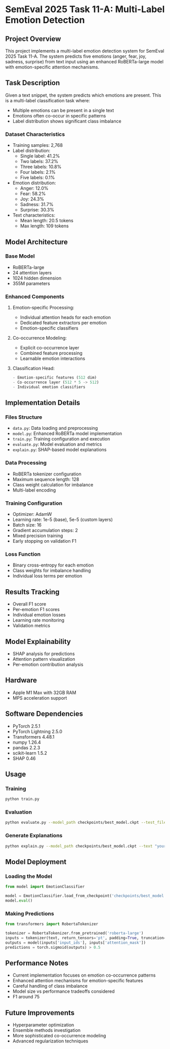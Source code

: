 # SemEval 2025 Task 11-A: Multi-Label Emotion Detection

## Project Overview
This project implements a multi-label emotion detection system for SemEval 2025 Task 11-A. The system predicts five emotions (anger, fear, joy, sadness, surprise) from text input using an enhanced RoBERTa-large model with emotion-specific attention mechanisms.

## Task Description
Given a text snippet, the system predicts which emotions are present. This is a multi-label classification task where:
- Multiple emotions can be present in a single text
- Emotions often co-occur in specific patterns
- Label distribution shows significant class imbalance

### Dataset Characteristics
- Training samples: 2,768
- Label distribution:
  - Single label: 41.2%
  - Two labels: 37.2%
  - Three labels: 10.8%
  - Four labels: 2.1%
  - Five labels: 0.1%
- Emotion distribution:
  - Anger: 12.0%
  - Fear: 58.2%
  - Joy: 24.3%
  - Sadness: 31.7%
  - Surprise: 30.3%
- Text characteristics:
  - Mean length: 20.5 tokens
  - Max length: 109 tokens

## Model Architecture

### Base Model
- RoBERTa-large
- 24 attention layers
- 1024 hidden dimension
- 355M parameters

### Enhanced Components
1. Emotion-specific Processing:
   - Individual attention heads for each emotion
   - Dedicated feature extractors per emotion
   - Emotion-specific classifiers

2. Co-occurrence Modeling:
   - Explicit co-occurrence layer
   - Combined feature processing
   - Learnable emotion interactions

3. Classification Head:
   ```python
   - Emotion-specific features (512 dim)
   - Co-occurrence layer (512 * 5 -> 512)
   - Individual emotion classifiers
   ```

## Implementation Details

### Files Structure
- `data.py`: Data loading and preprocessing
- `model.py`: Enhanced RoBERTa model implementation
- `train.py`: Training configuration and execution
- `evaluate.py`: Model evaluation and metrics
- `explain.py`: SHAP-based model explanations

### Data Processing
- RoBERTa tokenizer configuration
- Maximum sequence length: 128
- Class weight calculation for imbalance
- Multi-label encoding

### Training Configuration
- Optimizer: AdamW
- Learning rate: 1e-5 (base), 5e-5 (custom layers)
- Batch size: 16
- Gradient accumulation steps: 2
- Mixed precision training
- Early stopping on validation F1

### Loss Function
- Binary cross-entropy for each emotion
- Class weights for imbalance handling
- Individual loss terms per emotion

## Results Tracking
- Overall F1 score
- Per-emotion F1 scores
- Individual emotion losses
- Learning rate monitoring
- Validation metrics

## Model Explainability
- SHAP analysis for predictions
- Attention pattern visualization
- Per-emotion contribution analysis

## Hardware
- Apple M1 Max with 32GB RAM
- MPS acceleration support

## Software Dependencies
- PyTorch 2.5.1
- PyTorch Lightning 2.5.0
- Transformers 4.48.1
- numpy 1.26.4
- pandas 2.2.3
- scikit-learn 1.5.2
- SHAP 0.46

## Usage

### Training
```bash
python train.py
```

### Evaluation
```bash
python evaluate.py --model_path checkpoints/best_model.ckpt --test_file data/test.csv
```

### Generate Explanations
```bash
python explain.py --model_path checkpoints/best_model.ckpt --text "your text here"
```

## Model Deployment

### Loading the Model
```python
from model import EmotionClassifier

model = EmotionClassifier.load_from_checkpoint('checkpoints/best_model.ckpt')
model.eval()
```

### Making Predictions
```python
from transformers import RobertaTokenizer

tokenizer = RobertaTokenizer.from_pretrained('roberta-large')
inputs = tokenizer(text, return_tensors='pt', padding=True, truncation=True)
outputs = model(inputs['input_ids'], inputs['attention_mask'])
predictions = torch.sigmoid(outputs) > 0.5
```

## Performance Notes
- Current implementation focuses on emotion co-occurrence patterns
- Enhanced attention mechanisms for emotion-specific features
- Careful handling of class imbalance
- Model size vs performance tradeoffs considered
- F1 around 75


## Future Improvements
- Hyperparameter optimization
- Ensemble methods investigation
- More sophisticated co-occurrence modeling
- Advanced regularization techniques

